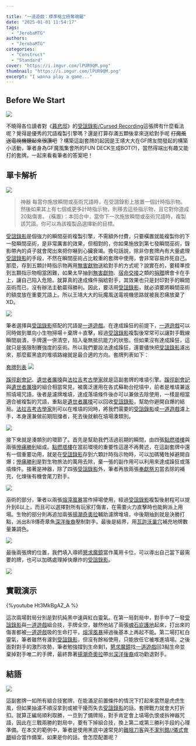 ```yaml
---

title: "一道遊戲：標準格立極奪魂鋸"
date: "2025-01-01 11:54:17"
tags:
  - "JerobaMTG"
authors:
  - "JerobaMTG"
categories:
  - "Construct"
  - "Standard"
cover: "https://i.imgur.com/lPUR9QM.png"
thumbnail: "https://i.imgur.com/lPUR9QM.png"
excerpt: "I wanna play a game..."
---
```


## Before We Start

![](https://i.imgur.com/lPUR9QM.png)

不曉得各位讀者對《[暮悲邸](https://scryfall.com/sets/dsk?as=grid&order=set)》的[受詛錄影/Cursed Recording](https://scryfall.com/card/dsk/131/cursed-recording)這張牌有什麼看法呢？覺得是優秀的咒語複製引擎嗎？還是打算存滿五顆後拿來送給對手呢 ~~打魔風送電視機聽起來很讚吧~~ ？構築這副套牌的起因是王靖大大在GF牌友間發起的構築小活動，筆者身為GF魔風集會所的FUN DECK生成BOT(?)，當然得端出有趣又能打的套牌。一起來看看筆者的答案吧！


## 單卡解析

![](https://i.imgur.com/mO5q7Pg.png)
>神器
>每當你施放瞬間或巫術咒語時，在受詛錄影上放置一個計時指示物。然後如果其上有七個或更多計時指示物，則移去這些指示物，且它對你造成20點傷害。
{橫置}：本回合中，當你下一次施放瞬間或巫術咒語時，複製該咒語。你可以為該複製品選擇新的目標。

[受詛錄影](https://scryfall.com/card/dsk/131/cursed-recording)是個強力的瞬間巫術複製引擎，不需額外付費，只要橫置就能複製你的下一發瞬間巫術，是非常厲害的效果，但相對的，你如果施放到第七發瞬間巫術，錄影帶內的貞子就會爬出來把你嚇到心臟衰竭。換句話說，除非你套牌內有大量處理[受詛錄影](https://scryfall.com/card/dsk/131/cursed-recording)的手段，不然在瞬間巫術占比較重的套牌中使用，會非常容易炸死自己。那麼，存到五顆計時指示物再用[無害獻物](https://scryfall.com/card/fdn/625/harmless-offering)送給對手的方式呢？說實在的，要精準控到五顆指示物相當困難，如果太早抽到[無害獻物](https://scryfall.com/card/fdn/625/harmless-offering)、[宿命交接](https://scryfall.com/card/bro/94/fateful-handoff)之類的[捐贈](https://scryfall.com/card/uds/31/donate)牌會卡在手上，讓自己陷入危險。就算真的達成條件捐給對手，其效果也只是封印對手的瞬間巫術而已，沒有辦法主動贏得勝利。因此，要活用[受詛錄影](https://scryfall.com/card/dsk/131/cursed-recording)，就必須要將瞬間巫術的額度放在重要咒語上。所以王靖大大的玩魔風送電視機思路就被我忍痛放棄了XD。

![](https://i.imgur.com/sfsmJy5.png)

筆者選擇與[受詛錄影](https://scryfall.com/card/dsk/131/cursed-recording)搭配的咒語是[一道遊戲](https://scryfall.com/card/dsk/105/lets-play-a-game)。在達成躁狂的前提下，[一道遊戲](https://scryfall.com/card/dsk/105/lets-play-a-game)可以同時做到單向小生物掃場＋棄牌＋直擊，經過[受詛錄影](https://scryfall.com/card/dsk/131/cursed-recording)複製後常常可以讓對手戰線瞬間崩潰，手牌還一併清空，陷入毫無抵抗能力的狀態。但如果沒有達成躁狂，這就只是張限制賽強度的巫術。所以我們要設法達成躁狂，還要儘快把[受詛錄影](https://scryfall.com/card/dsk/131/cursed-recording)濾出來，那麼藍黑底的堆墳路線就是最合適的方向。套牌列表如下：

[套牌列表](https://www.mtggoldfish.com/deck/6824035#paper)
![](https://i.imgur.com/7z0A1PY.png)

[蹊徑創會記](https://scryfall.com/card/dmu/50/founding-the-third-path)、[遺世者厲嚎](https://scryfall.com/card/lci/244/wail-of-the-forgotten)與[法拉吉考古學家](https://scryfall.com/card/bro/48/fallaji-archaeologist)就是這副套牌的堆墳引擎。[蹊徑創會記](https://scryfall.com/card/dmu/50/founding-the-third-path)與[遺世者厲嚎](https://scryfall.com/card/lci/244/wail-of-the-forgotten)的組合相當常見，被廣泛運用在各式蘇勒台挖墳中，前者是堆墳兼返照墳場咒語，後者是濾牌堆墳，達成落墳條件後亦可以兼做去除使用，一樣是相當適合被複製的咒語，重點是[遺世者厲嚎](https://scryfall.com/card/lci/244/wail-of-the-forgotten)可以回收[受詛錄影](https://scryfall.com/card/dsk/131/cursed-recording)，幫助你避開自爆的結局。[法拉吉考古學家](https://scryfall.com/card/bro/48/fallaji-archaeologist)則可以在堆墳的同時，將我們需要的[受詛錄影](https://scryfall.com/card/dsk/131/cursed-recording)或[一道遊戲](https://scryfall.com/card/dsk/105/lets-play-a-game)濾上手，本身還兼做前期阻擋者，死去後就躺在墳場湊類別。

![](https://i.imgur.com/dTV3RVE.png)

接下來就是湊類別的環節了。首先是幫助我們活過前期的瞬間，由四張[點燃塔樓](https://scryfall.com/card/woe/153/torch-the-tower)與兩張[慘痛勝利](https://scryfall.com/card/lci/91/bitter-triumph)組成。[點燃塔樓](https://scryfall.com/card/woe/153/torch-the-tower)在當前環境的重要性這邊不再贅述，在這副套牌中還有一個重要功用，就是在[受詛錄影](https://scryfall.com/card/dsk/131/cursed-recording)存到六顆計時指示物時，可以加碼犧牲掉避開自爆；[慘痛勝利](https://scryfall.com/card/lci/91/bitter-triumph)是對生物旅法的萬用去除，棄一張的副作用可以利用來達成躁狂或落墳條件。接著是神器，除了四張[受詛錄影](https://scryfall.com/card/dsk/131/cursed-recording)外，筆者再放兩張[奉獻祭刃](https://scryfall.com/card/lci/128/tithing-blade-consuming-sepulcher)當去除的補充，化煉後有機會尾刀對手。

![](https://i.imgur.com/7z5byyC.png)

巫術的部分，筆者以兩張[熔滓風暴](https://scryfall.com/card/fdn/207/slagstorm)當作掃場使用，經過[受詛錄影](https://scryfall.com/card/dsk/131/cursed-recording)複製後射程可以提升到6以上，而且可以選擇對所有玩家打傷害，在需要火力直擊時也能夠派上用場。生物的部分則再追加兩張[揚潮奇奧拉](https://scryfall.com/card/fdn/45/kiora-the-rising-tide)輔助濾牌堆墳，中後期抽到就是決勝打點，派出8/8傳奇章魚[深洋後裔](https://scryfall.com/card/tfdn/13/scion-of-the-deep)壓制對手。最後是結界，用[瓦迦沃巢穴](https://scryfall.com/card/dsk/271/valgavoths-lair)補充地牌數量兼調色。

![](https://i.imgur.com/prcPC2X.png)

最後兩張牌的位置，我們填入導師[懇求魔鏡](https://scryfall.com/card/woe/82/beseech-the-mirror)當作萬用卡位，可以導出自己當下最需要的牌，也可以加碼處理掉快爆炸的[受詛錄影](https://scryfall.com/card/dsk/131/cursed-recording)。

![](https://i.imgur.com/uTpUTMw.png)

## 實戰演示

{%youtube Ht3MkBgAZ_A %}

這次兩場對局分別是對抗純黑中速與紅白靈氣。在第一局對局中，對手中了一發[受詛錄影](https://scryfall.com/card/dsk/131/cursed-recording)與[一道遊戲](https://scryfall.com/card/dsk/105/lets-play-a-game)組合技，手牌全空，雖然他站了兩張[魂石庇護地](https://scryfall.com/card/fdn/133/soulstone-sanctuary)起來，打出來的傷害都被[一道遊戲](https://scryfall.com/card/dsk/105/lets-play-a-game)吸的生命打平，[熔滓風暴](https://scryfall.com/card/fdn/207/slagstorm)掃過後基本上再起不能。第二場打紅白靈氣，筆者雖然有濾到[受詛錄影](https://scryfall.com/card/dsk/131/cursed-recording)，但沒有餘裕使用，只能放任它被堆進墳場。之後面對對手的激烈攻勢，筆者勉強撐到生命剩1，[懇求魔鏡](https://scryfall.com/card/woe/82/beseech-the-mirror)找[一道遊戲](https://scryfall.com/card/dsk/105/lets-play-a-game)回3點生命並棄掉對手唯二的手牌，最終靠著[揚潮奇奧拉](https://scryfall.com/card/fdn/45/kiora-the-rising-tide)帶出[深洋後裔](https://scryfall.com/card/tfdn/13/scion-of-the-deep)成功勸退對手。

## 結語

![](https://i.imgur.com/ixyr9nG.png)

這副套牌一如所有組合技套牌，在能滿足前置條件的情況下打起來當然是虎虎生風，但如果抽濾不順沒拿到或被干擾而失去[受詛錄影](https://scryfall.com/card/dsk/131/cursed-recording)的話，套牌戰力就會大打折扣。就算正編局順利取勝，一旦到了備牌局，對手肯定會上墳場仇恨或拆神器咒語，因此在三戰兩勝的對局中，要有下掉組合技，換上第二或第三勝利手段的心理準備。在本文的範例中，筆者是使用黑底中速常見的[難阻刀客](https://scryfall.com/card/dsk/119/unstoppable-slasher)與[不潔別館//儀式會廳](https://scryfall.com/card/dsk/118/unholy-annex-ritual-chamber)組合當作備案，如果是你的話，會怎麼配置呢？
